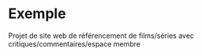 # Exemple
Projet de site web de référencement de films/séries avec critiques/commentaires/espace membre
